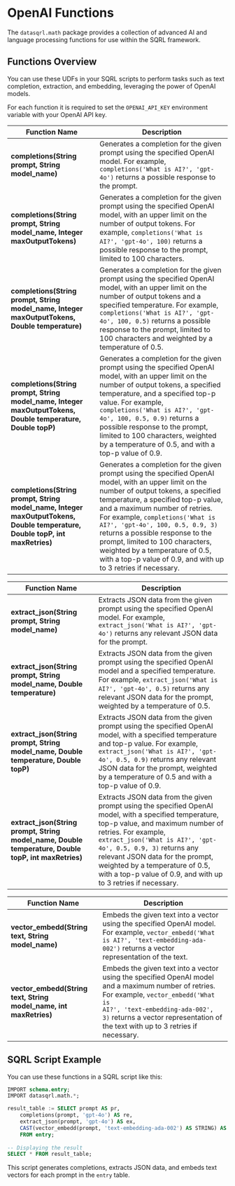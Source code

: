 # OpenAI Functions

The `datasqrl.math` package provides a collection of advanced AI and language processing functions for use within the SQRL framework.

## Functions Overview

You can use these UDFs in your SQRL scripts to perform tasks such as text completion, extraction, and embedding, leveraging the power of OpenAI models.

For each function it is required to set the `OPENAI_API_KEY` environment variable with your OpenAI API key.

| **Function Name**                   | **Description**                                                                                                                                                                                                                                                                                                                                                                                                                                                      |
|-------------------------------------|----------------------------------------------------------------------------------------------------------------------------------------------------------------------------------------------------------------------------------------------------------------------------------------------------------------------------------------------------------------------------------------------------------------------------------------------------------------------|
| **completions(String prompt, String model_name)**        | Generates a completion for the given prompt using the specified OpenAI model. For example, `completions('What is AI?', 'gpt-4o')` returns a possible response to the prompt.                                                                                                                                                                                                                                                                                         |
| **completions(String prompt, String model_name, Integer maxOutputTokens)**       | Generates a completion for the given prompt using the specified OpenAI model, with an upper limit on the number of output tokens.                                             For example, `completions('What is AI?', 'gpt-4o', 100)` returns a possible response to the prompt, limited to 100 characters.                                                                                                                                                         |
| **completions(String prompt, String model_name, Integer maxOutputTokens, Double temperature)**       | Generates a completion for the given prompt using the specified OpenAI model, with an upper limit on the number of output tokens and a specified temperature. For example, `completions('What is AI?', 'gpt-4o', 100, 0.5)` returns a possible response to the prompt, limited to 100 characters and weighted by a temperature of 0.5.                                                                                                                               |
| **completions(String prompt, String model_name, Integer maxOutputTokens, Double temperature, Double topP)**       | Generates a completion for the given prompt using the specified OpenAI model, with an upper limit on the number of output tokens, a specified temperature, and a specified top-p value. For example, `completions('What is AI?', 'gpt-4o', 100, 0.5, 0.9)` returns a possible response to the prompt, limited to 100 characters, weighted by a temperature of 0.5, and with a top-p value of 0.9.                                                                    |
| **completions(String prompt, String model_name, Integer maxOutputTokens, Double temperature, Double topP, int maxRetries)**       | Generates a completion for the given prompt using the specified OpenAI model, with an upper limit on the number of output tokens, a specified temperature, a specified top-p value, and a maximum number of retries. For example, `completions('What is AI?', 'gpt-4o', 100, 0.5, 0.9, 3)` returns a possible response to the prompt, limited to 100 characters, weighted by a temperature of 0.5, with a top-p value of 0.9, and with up to 3 retries if necessary. |

| **Function Name**                   | **Description**                                                                                                                                                                                                                                                                                                                                                                                                                                                                              |
|-------------------------------------|----------------------------------------------------------------------------------------------------------------------------------------------------------------------------------------------------------------------------------------------------------------------------------------------------------------------------------------------------------------------------------------------------------------------------------------------------------------------------------------------|
| **extract_json(String prompt, String model_name)**        | Extracts JSON data from the given prompt using the specified OpenAI model. For example, `extract_json('What is AI?', 'gpt-4o')` returns any relevant JSON data for the prompt.                                                                                                                                                                                                                                                                                                               |
| **extract_json(String prompt, String model_name, Double temperature)**       | Extracts JSON data from the given prompt using the specified OpenAI model and a specified temperature. For example,                                                             `extract_json('What is AI?', 'gpt-4o', 0.5)` returns any relevant JSON data for the prompt, weighted by a temperature of 0.5.                                                                                                                                                                                |
| **extract_json(String prompt, String model_name, Double temperature, Double topP)**       | Extracts JSON data from the given prompt using the specified OpenAI model, with a specified temperature and top-p value.                                                                                                                                                                                       For example, `extract_json('What is AI?', 'gpt-4o', 0.5, 0.9)` returns any relevant JSON data for the prompt, weighted by a temperature of 0.5 and with a top-p value of 0.9. |
| **extract_json(String prompt, String model_name, Double temperature, Double topP, int maxRetries)**       | Extracts JSON data from the given prompt using the specified OpenAI model, with a specified temperature, top-p value, and maximum number of retries. For example, `extract_json('What is AI?', 'gpt-4o', 0.5, 0.9, 3)` returns any relevant JSON data for the prompt, weighted by a temperature of 0.5, with a top-p value of 0.9, and with up to 3 retries if necessary.                                                                                                                    |

| **Function Name**                   | **Description**                                                                                                                                                                                                                                                                                              |
|-------------------------------------|--------------------------------------------------------------------------------------------------------------------------------------------------------------------------------------------------------------------------------------------------------------------------------------------------------------|
| **vector_embedd(String text, String model_name)**        | Embeds the given text into a vector using the specified OpenAI model. For example, `vector_embedd('What is AI?', 'text-embedding-ada-002')` returns a vector representation of the text.                                                                                                                     |
| **vector_embedd(String text, String model_name, int maxRetries)**       | Embeds the given text into a vector using the specified OpenAI model and a maximum number of retries. For example, `vector_embedd('What is                                                AI?', 'text-embedding-ada-002', 3)` returns a vector representation of the text with up to 3 retries if necessary. |

## SQRL Script Example

You can use these functions in a SQRL script like this:
```sql
IMPORT schema.entry;
IMPORT datasqrl.math.*;

result_table := SELECT prompt AS pr,
    completions(prompt, 'gpt-4o') AS re,
    extract_json(prompt, 'gpt-4o') AS ex,
    CAST(vector_embedd(prompt, 'text-embedding-ada-002') AS STRING) AS em
    FROM entry;
    
-- Displaying the result
SELECT * FROM result_table;
```
This script generates completions, extracts JSON data, and embeds text vectors for each prompt in the `entry` table.
